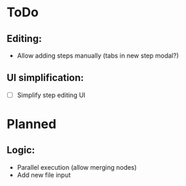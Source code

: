 # ToDo

## Editing:

- Allow adding steps manually (tabs in new step modal?)

## UI simplification:

- [ ] Simplify step editing UI

# Planned

## Logic:

- Parallel execution (allow merging nodes)
- Add new file input
